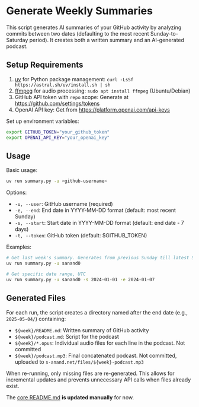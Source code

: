 # Generate Weekly Summaries

This script generates AI summaries of your GitHub activity by analyzing commits between two dates (defaulting to the most recent Sunday-to-Saturday period). It creates both a written summary and an AI-generated podcast.

## Setup Requirements

1. [uv](https://github.com/astral-sh/uv) for Python package management: `curl -LsSf https://astral.sh/uv/install.sh | sh`
2. [ffmpeg](https://ffmpeg.org/) for audio processing: `sudo apt install ffmpeg` (Ubuntu/Debian)
3. GitHub API token with `repo` scope: Generate at https://github.com/settings/tokens
4. OpenAI API key: Get from https://platform.openai.com/api-keys

Set up environment variables:

```bash
export GITHUB_TOKEN="your_github_token"
export OPENAI_API_KEY="your_openai_key"
```

## Usage

Basic usage:

```bash
uv run summary.py -u <github-username>
```

Options:

- `-u, --user`: GitHub username (required)
- `-e, --end`: End date in YYYY-MM-DD format (default: most recent Sunday)
- `-s, --start`: Start date in YYYY-MM-DD format (default: end date - 7 days)
- `-t, --token`: GitHub token (default: $GITHUB_TOKEN)

Examples:

```bash
# Get last week's summary. Generates from previous Sunday till latest Saturday EOD, UTC
uv run summary.py -u sanand0

# Get specific date range, UTC
uv run summary.py -u sanand0 -s 2024-01-01 -e 2024-01-07
```

## Generated Files

For each run, the script creates a directory named after the end date (e.g., `2025-05-04/`) containing:

- `${week}/README.md`: Written summary of GitHub activity
- `${week}/podcast.md`: Script for the podcast
- `${week}/*.opus`: Individual audio files for each line in the podcast. Not committed
- `${week}/podcast.mp3`: Final concatenated podcast. Not committed, uploaded to `s-anand.net/files/${week}-podcast.mp3`

When re-running, only missing files are re-generated.
This allows for incremental updates and prevents unnecessary API calls when files already exist.

The [core README.md](../README.md) **is updated manually** for now.
